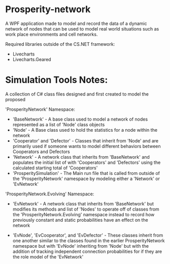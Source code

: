 # Prosperity-network
A WPF application made to model and record the data of a dynamic network of nodes that can 
be used to model real world situations such as work place environments and cell networks.

Required libraries outside of the CS.NET framework:
- Livecharts
- Livecharts.Geared

# Simulation Tools Notes:
A collection of C# class files designed and first created to model the proposed 

'ProsperityNetwork' Namespace:

- 'BaseNetwork' - A base class used to model a network of nodes 
	represented as a list of 'Node' class objects
- 'Node' - A Base class used to hold the statistics for a node within the network
- 'Cooperator' and 'Defector' - Classes that inherit from 'Node'
	and are primarily used if someone wants to model different behaviors
	between Cooperators and Defectors
- 'Network' - A network class that inherits from 'BaseNetwork' and populates 
	the initial list of with 'Cooperators' and 'Defectors' using the calculated
	starting total of 'Cooperators'
- 'ProsperitySimulation' - The Main run file that is called from outside of the 
	'ProsperityNetwork' namespace by modeling either a 'Network' or 'EvNetwork'

'ProsperityNetwork.Evolving' Namespace:

- 'EvNetwork' - A network class that inherits from 'BaseNetwork' but modifies 
	its methods and list of 'Nodes' to operate off of classes from the
	'ProsperityNetwork.Evolving' namespace instead to record how 
	previously constant and static probabilities have an effect on the network

- 'EvNode', 'EvCooperator', and 'EvDefector' - These classes inherit from one another
	similar to the classes found in the earlier ProsperityNetwork namespace but with
	'EvNode' inheriting from 'Node' but with the addition of tracking independent connection
	probabilities for if they are the role model of the 'EvNetwork'

